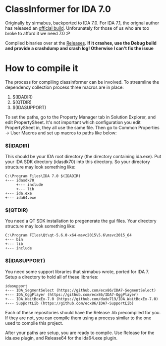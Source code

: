 # ClassInformer for IDA 7.0

Originally by sirmabus, backported to IDA 7.0. For IDA 7.1, the orignal author has released an [official build](https://sourceforge.net/projects/classinformer/). Unforunately for those of us who are too broke to afford it we need 7.0 :P

Compiled binaries over at the [Releases](../../releases). **If it crashes, use the Debug build and provide a crashdump and crash log! Otherwise I can't fix the issue**

# How to compile it

The process for compiling classinformer can be involved. To streamline the dependency collection process three macros are in place:
1. $(IDADIR)
2. $(QTDIR)
3. $(IDASUPPORT)

To set the paths, go to the Property Manager tab in Solution Explorer, and edit PropertySheet.
It's not important which configuration you edit PropertySheet in, they all use the same file.
Then go to Common Properties -> User Macros and set up macros to paths like below:

### $(IDADIR)
This should be your IDA root directory (the directory containing ida.exe).
Put your IDA SDK directory (idasdk70) into this directory.
So your directory structure may look something like:

```
C:\Program Files\IDA 7.0 $(IDADIR)
+--- idasdk70
     +--- include
     +--- lib
+--- ida.exe
+--- ida64.exe
```

### $(QTDIR)
You need a QT SDK installation to pregenerate the gui files.
Your directory structure may look something like:

```
C:\Program FIles\Qt\qt-5.6.0-x64-msvc2015\5.6\msvc2015_64
+--- bin
+--- lib
+--- include
```

### $(IDASUPPORT)
You need some support libraries that sirmabus wrote, ported for IDA 7.
Setup a directory to hold all of these libraries:
```
idasupport
+--- IDA_SegmentSelect (https://github.com/ecx86/IDA7-SegmentSelect)
+--- IDA_OggPlayer (https://github.com/ecx86/IDA7-OggPlayer)
+--- IDA_WaitBoxEx-7.0 (https://github.com/dude719/IDA_WaitBoxEx-7.0)
+--- SupportLib (https://github.com/ecx86/IDA7-SupportLib)
```
Each of these repositories should have the Release .lib precompiled for you.
If they are not, you can compile them using a process similar to the one used to compile this project.

After your paths are setup, you are ready to compile.
Use Release for the ida.exe plugin, and Release64 for the ida64.exe plugin.
